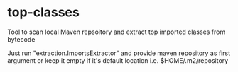 # top-classes

Tool to scan local Maven repsoitory and extract top imported classes from bytecode

Just run "extraction.ImportsExtractor" and provide maven repository as first argument or keep it empty if it's default location i.e. $HOME/.m2/repository
